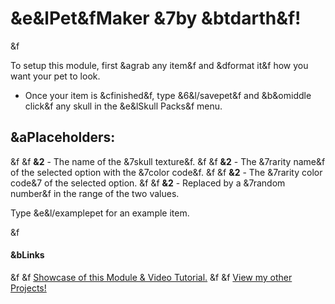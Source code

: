 # &e&lPet&fMaker &7by &btdarth&f!

&f

To setup this module, first &agrab any item&f and &dformat it&f how you want your pet to look.
* Once your item is &cfinished&f, type &6&l/savepet&f and &b&omiddle click&f any skull in the &e&lSkull Packs&f menu.

## &aPlaceholders:
&f &f **&2<pet>** - The name of the &7skull texture&f.
&f &f **&2<rarity>** - The &7rarity name&f of the selected option with the &7color code&f.
&f &f **&2<raritycolor>** - The &7rarity color code&7 of the selected option.
&f &f **&2<number-number>** - Replaced by a &7random number&f in the range of the two values.

Type &e&l/examplepet for an example item.

&f

#### &bLinks
&f &f [Showcase of this Module & Video Tutorial.](https://www.youtube.com/watch?v=MjhZ4Yfo_OQ)
&f &f [View my other Projects!](https://github.com/tdarth)